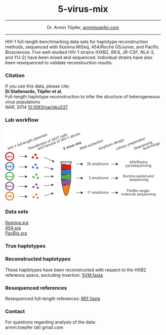 <h1 align="center">5-virus-mix</h1>

***

<p align="center">Dr. Armin Töpfer, <a href="http://www.armintoepfer.com">armintoepfer.com</a></p>

***

HIV-1 full-length benchmarking data sets for haplotype reconstruction methods, sequenced with Illumina MiSeq, 454/Roche GSJunior, and Pacific Biosciences. Five well-studied HIV-1 strains (HXB2, 89.6, JR-CSF, NL4-3, and YU-2) have been mixed and sequenced. Individual strains have also been resequenced to validate reconstruction results. 

### Citation
If you use this data, please cite:  
**Di Giallonardo, Töpfer et al.**  
Full-length haplotype reconstruction to infer the structure of heterogeneous virus populations  
_NAR_, 2014
[10.1093/nar/gku537](http://nar.oxfordjournals.org/content/early/2014/06/27/nar.gku537)


### Lab workflow
<img src="https://github.com/armintoepfer/5-virus-mix/blob/master/images/5vm_workflow.png?raw=true" alt="HaploClique"/>

### Data sets
[Illumina.sra](http://ftp-trace.ncbi.nlm.nih.gov/sra/sra-instant/reads/ByRun/sra/SRR/SRR961/SRR961514/SRR961514.sra)  
[454.sra](http://ftp-trace.ncbi.nlm.nih.gov/sra/sra-instant/reads/ByRun/sra/SRR/SRR961/SRR961596/SRR961596.sra)  
[PacBio.sra](http://ftp-trace.ncbi.nlm.nih.gov/sra/sra-instant/reads/ByRun/sra/SRR/SRR961/SRR961669/SRR961669.sra)  

### True haplotypes
### Reconstructed haplotypes
These haplotypes have been reconstructed with respect to the HXB2 reference space, excluding insertion:
[5VM.fasta](https://github.com/armintoepfer/5-virus-mix/blob/master/data/5VM.fasta)

### Resequenced references
Resequenced full-length references:
[REF.fasta](https://github.com/armintoepfer/5-virus-mix/blob/master/data/REF.fasta)

### Contact
For questions regarding analysis of the data:  
armin.toepfer (at) gmail.com

